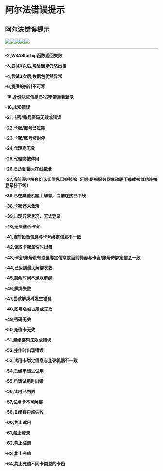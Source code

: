 # 阿尔法错误提示

## 阿尔法错误提示

![](https://docs.hzz.im/\~gitbook/image?url=https%3A%2F%2F1382592200-files.gitbook.io%2F%7E%2Ffiles%2Fv0%2Fb%2Fgitbook-x-prod.appspot.com%2Fo%2Fspaces%252F7YXEHggLzaiKwZjRSOD4%252Fuploads%252F8GMnaMAZcPnHBEHA2a0a%252Fimage.png%3Falt%3Dmedia%26token%3Dd5a5f673-2dff-4d89-9f8b-82c46a270cf7\&width=768\&dpr=4\&quality=100\&sign=b860dfaf\&sv=1)![](https://docs.hzz.im/\~gitbook/image?url=https%3A%2F%2F1382592200-files.gitbook.io%2F%7E%2Ffiles%2Fv0%2Fb%2Fgitbook-x-prod.appspot.com%2Fo%2Fspaces%252F7YXEHggLzaiKwZjRSOD4%252Fuploads%252FhrgLa5LA7SJy8Z9esyFS%252Fimage.png%3Falt%3Dmedia%26token%3Db59dbcdc-c010-4b9c-9da6-6b792ba9f83c\&width=768\&dpr=4\&quality=100\&sign=9f1b2c0b\&sv=1)![](https://docs.hzz.im/\~gitbook/image?url=https%3A%2F%2F1382592200-files.gitbook.io%2F%7E%2Ffiles%2Fv0%2Fb%2Fgitbook-x-prod.appspot.com%2Fo%2Fspaces%252F7YXEHggLzaiKwZjRSOD4%252Fuploads%252FyG8PYJA9JhflkjJmLTB7%252Fimage.png%3Falt%3Dmedia%26token%3D03b5d3f1-3a5e-45d0-b037-7959d833a439\&width=768\&dpr=4\&quality=100\&sign=40c47937\&sv=1)![](https://docs.hzz.im/\~gitbook/image?url=https%3A%2F%2F1382592200-files.gitbook.io%2F%7E%2Ffiles%2Fv0%2Fb%2Fgitbook-x-prod.appspot.com%2Fo%2Fspaces%252F7YXEHggLzaiKwZjRSOD4%252Fuploads%252FtOUHMhrfYdssgK8EU7yP%252Fimage.png%3Falt%3Dmedia%26token%3D4a24e64a-6d59-4d47-9153-45739d31b206\&width=768\&dpr=4\&quality=100\&sign=78cb73b7\&sv=1)![](https://docs.hzz.im/\~gitbook/image?url=https%3A%2F%2F1382592200-files.gitbook.io%2F%7E%2Ffiles%2Fv0%2Fb%2Fgitbook-x-prod.appspot.com%2Fo%2Fspaces%252F7YXEHggLzaiKwZjRSOD4%252Fuploads%252FDisZdfNznCmNDcxedt17%252Fimage.png%3Falt%3Dmedia%26token%3D57a14a08-569b-4cf7-a9ec-87af09bff625\&width=768\&dpr=4\&quality=100\&sign=c2987094\&sv=1)

***

**-2,WSAStartup函数返回失败**

**-3,尝试3次后,网络通讯仍然出错**

**-4,尝试3次后,数据包仍然异常**

**-6,提供的指针不可写**

**-15,身份认证信息已过期!请重新登录**

**-16,未知错误**

**-21,卡密/账号密码无效或错误**

**-22,卡密/账号已过期**

**-23,卡密/账号被封停**

**-24,代理商无效**

**-25,代理商被停用**

**-26,已达到最大在线数量**

**-27,当前客户端身份认证信息已被移除（可能是被服务器主动踢下线或被其他连接登录挤下线）**

**-28,已在其他机器上解绑，当前连接已下线**

**-38,卡密还未激活**

**-39,出现异常状况，无法登录**

**-40,无法激活卡密**

**-41,当前设备信息与卡号绑定信息不一致**

**-42,读取卡密属性时出错**

**-43,卡密/账号没有设置绑定信息或当前机器与卡密/账号的绑定信息一致**

**-44,已达到最大解绑次数**

**-45,剩余时间不足以解绑**

**-46,解绑失败**

**-47,尝试解绑时发生错误**

**-48,账号名被占用或无效**

**-49,密码无效**

**-50,充值卡无效**

**-51,超级密码无效或错误**

**-52,操作时出现错误**

**-53,试用卡绑定信息与登录机器不一致**

**-54,已经申请过试用**

**-55,申请试用时出错**

**-56,试用已到期**

**-57,试用卡不可解绑**

**-58,关闭客户端失败**

**-60,禁止试用**

**-61,禁止登录**

**-62,禁止注册**

**-63,禁止充值**

**-64,禁止充值不同卡类型的卡密**
